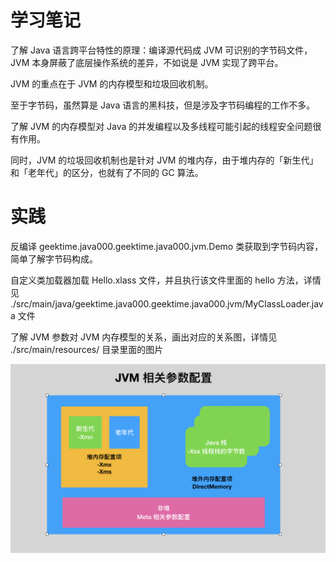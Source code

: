 # 学习笔记

了解 Java 语言跨平台特性的原理：编译源代码成 JVM 可识别的字节码文件，JVM 本身屏蔽了底层操作系统的差异，不如说是 JVM 实现了跨平台。

JVM 的重点在于 JVM 的内存模型和垃圾回收机制。

至于字节码，虽然算是 Java 语言的黑科技，但是涉及字节码编程的工作不多。

了解 JVM 的内存模型对 Java 的并发编程以及多线程可能引起的线程安全问题很有作用。

同时，JVM 的垃圾回收机制也是针对 JVM 的堆内存，由于堆内存的「新生代」和「老年代」的区分，也就有了不同的 GC 算法。

# 实践

反编译 geektime.java000.geektime.java000.jvm.Demo 类获取到字节码内容，简单了解字节码构成。

自定义类加载器加载 Hello.xlass 文件，并且执行该文件里面的 hello 方法，详情见 ./src/main/java/geektime.java000.geektime.java000.jvm/MyClassLoader.java 文件

了解 JVM 参数对 JVM 内存模型的关系，画出对应的关系图，详情见 ./src/main/resources/ 目录里面的图片

![JVM 参数图](https://github.com/Idiot-Alex/JAVA-000/blob/main/Week_01/src/main/resources/JVM-args.png?raw=true)


